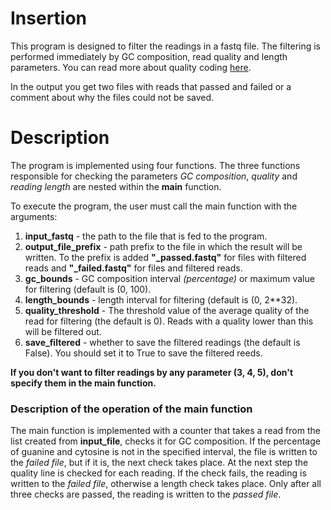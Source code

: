 # **Insertion**

This program is designed to filter the readings in a fastq file. The filtering is performed immediately by GC composition, read quality and length parameters. You can read more about quality coding [here](https://support.illumina.com/help/BaseSpace_OLH_009008/Content/Source/Informatics/BS/QualityScoreEncoding_swBS.htm). 


In the output you get two files with reads that passed and failed or a comment about why the files could not be saved.

# **Description**
The program is implemented using four functions. The three functions responsible for checking the parameters *GC composition*, *quality* and *reading length* are nested within the **main** function. 

To execute the program, the user must call the main function with the arguments:

1. **input_fastq** - the path to the file that is fed to the program.  
2. **output_file_prefix** - path prefix to the file in which the result will be written. To the prefix is added **"_passed.fastq"** for files with filtered reads and **"_failed.fastq"** for files and filtered reads.
3. **gc_bounds** - GC composition interval *(percentage)* or maximum value for filtering (default is (0, 100).
4. **length_bounds** - length interval for filtering (default is (0, 2**32).
5. **quality_threshold** - The threshold value of the average quality of the read for filtering (the default is 0). Reads with a quality lower than this will be filtered out.
6. **save_filtered** - whether to save the filtered readings (the default is False). You should set it to True to save the filtered reeds.


**If you don't want to filter readings by any parameter (3, 4, 5), don't specify them in the main function.**


### Description of the operation of the main function
The main function is implemented with a counter that takes a read from the list created from **input_file**, checks it for GC composition. If the percentage of guanine and cytosine is not in the specified interval, the file is written to the *failed file*, but if it is, the next check takes place. At the next step the quality line is checked for each reading. If the check fails, the reading is written to the *failed file*, otherwise a length check takes place. Only after all three checks are passed, the reading is written to the *passed file*.

